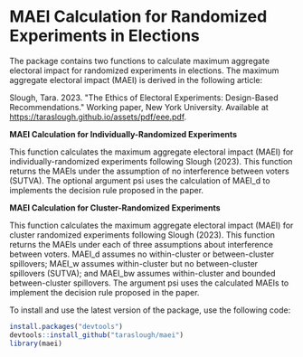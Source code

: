 # MAEI Calculation for Randomized Experiments in Elections

The package contains two functions to calculate maximum aggregate electoral impact for randomized experiments in elections. The maximum aggregate electoral impact (MAEI) is derived in the following article:

Slough, Tara. 2023. "The Ethics of Electoral Experiments: Design-Based Recommendations." Working paper, New York University. Available at https://taraslough.github.io/assets/pdf/eee.pdf.

**MAEI Calculation for Individually-Randomized Experiments**

This function calculates the maximum aggregate electoral impact (MAEI) for individually-randomized experiments following Slough (2023). This function returns the MAEIs under the assumption of no interference between voters (SUTVA). The optional argument psi uses the calculation of MAEI_d to implements the decision rule proposed in the paper.

**MAEI Calculation for Cluster-Randomized Experiments**

This function calculates the maximum aggregate electoral impact (MAEI) for cluster randomized experiments following Slough (2023). This function returns the MAEIs under each of three assumptions about interference between voters. MAEI_d assumes no within-cluster or between-cluster spillovers; MAEI_w assumes within-cluster but no between-cluster spillovers (SUTVA);  and MAEI_bw assumes within-cluster and bounded between-cluster spillovers. The argument psi uses the calculated MAEIs to implement the decision rule proposed in the paper.

To install and use the latest version of the package, use the following code:
```r
install.packages("devtools")
devtools::install_github("taraslough/maei")
library(maei)
```
